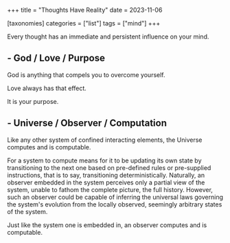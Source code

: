 +++
title = "Thoughts Have Reality"
date = 2023-11-06

[taxonomies]
categories = ["list"]
tags = ["mind"]
+++

Every thought has an immediate and persistent influence on your mind.

<!-- more -->

## - God / Love / Purpose

God is anything that compels you to overcome yourself.

Love always has that effect.

It is your purpose.

## - Universe / Observer / Computation

Like any other system of confined interacting elements, the Universe computes and is computable.

For a system to compute means for it to be updating its own state by transitioning to the next one based on pre-defined rules or pre-supplied instructions, that is to say, transitioning deterministically. Naturally, an observer embedded in the system perceives only a partial view of the system, unable to fathom the complete picture, the full history. However, such an observer could be capable of inferring the universal laws governing the system's evolution from the locally observed, seemingly arbitrary states of the system.

Just like the system one is embedded in, an observer computes and is computable.
